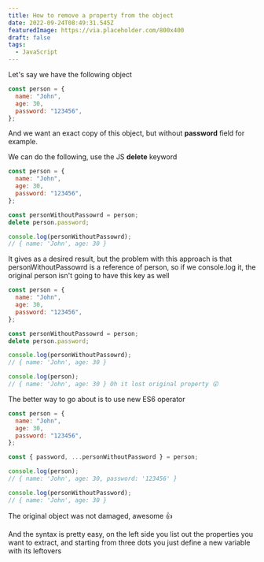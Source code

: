 ```yaml
---
title: How to remove a property from the object
date: 2022-09-24T08:49:31.545Z
featuredImage: https://via.placeholder.com/800x400
draft: false
tags:
  - JavaScript
---
```


L﻿et's say we have the following object

```javascript
const person = {
  name: "John",
  age: 30,
  password: "123456",
};
```

A﻿nd we want an exact copy of this object, but without **password** field for example.

W﻿e can do the following, use the JS **delete** keyword

```javascript
const person = {
  name: "John",
  age: 30,
  password: "123456",
};

const personWithoutPassowrd = person;
delete person.password;

console.log(personWithoutPassowrd);
// { name: 'John', age: 30 }
```

I﻿t gives as a desired result, but t﻿he problem with this approach is that personWithoutPassowrd is a reference of person, so if we console.log it, the original person isn't going to have this key as well

```javascript
const person = {
  name: "John",
  age: 30,
  password: "123456",
};

const personWithoutPassowrd = person;
delete person.password;

console.log(personWithoutPassowrd);
// { name: 'John', age: 30 }

console.log(person);
// { name: 'John', age: 30 } Oh it lost original property 😲
```

T﻿he better way to go about is to use new ES6 operator

```javascript
const person = {
  name: "John",
  age: 30,
  password: "123456",
};

const { password, ...personWithoutPassword } = person;

console.log(person);
// { name: 'John', age: 30, password: '123456' }

console.log(personWithoutPassword);
// { name: 'John', age: 30 }
```

The original object was not damaged, awesome 👍

A﻿nd the syntax is pretty easy, on the left side you list out the properties you want to extract, and starting from three dots you just define a new variable with its leftovers
